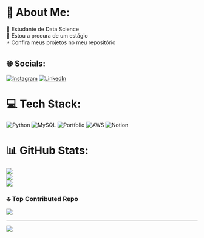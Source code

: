# 💫 About Me:
🔭 Estudante de Data Science <br>🤝 Estou a procura de um estágio<br>⚡ Confira meus projetos no meu repositório


## 🌐 Socials:
[![Instagram](https://img.shields.io/badge/Instagram-%23E4405F.svg?logo=Instagram&logoColor=white)](https://instagram.com/@felipehora_) [![LinkedIn](https://img.shields.io/badge/LinkedIn-%230077B5.svg?logo=linkedin&logoColor=white)](https://linkedin.com/in/FelipeTorresHora) 

# 💻 Tech Stack:
![Python](https://img.shields.io/badge/python-3670A0?style=for-the-badge&logo=python&logoColor=ffdd54) ![MySQL](https://img.shields.io/badge/mysql-%2300f.svg?style=for-the-badge&logo=mysql&logoColor=white) ![Portfolio](https://img.shields.io/badge/Portfolio-%23000000.svg?style=for-the-badge&logo=firefox&logoColor=#FF7139) ![AWS](https://img.shields.io/badge/AWS-%23FF9900.svg?style=for-the-badge&logo=amazon-aws&logoColor=white) ![Notion](https://img.shields.io/badge/Notion-%23000000.svg?style=for-the-badge&logo=notion&logoColor=white)
# 📊 GitHub Stats:
![](https://github-readme-stats.vercel.app/api?username=fhora93&theme=prussian&hide_border=false&include_all_commits=false&count_private=false)<br/>
![](https://github-readme-streak-stats.herokuapp.com/?user=fhora93&theme=prussian&hide_border=false)<br/>
![](https://github-readme-stats.vercel.app/api/top-langs/?username=fhora93&theme=prussian&hide_border=false&include_all_commits=false&count_private=false&layout=compact)

### 🔝 Top Contributed Repo
![](https://github-contributor-stats.vercel.app/api?username=fhora93&limit=5&theme=dark&combine_all_yearly_contributions=true)

---
[![](https://visitcount.itsvg.in/api?id=fhora93&icon=1&color=4)](https://visitcount.itsvg.in)

<!-- Proudly created with GPRM ( https://gprm.itsvg.in ) -->